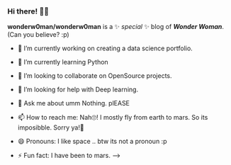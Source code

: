 ### Hi there! 👋🏻


**wonderw0man/wonderw0man** is a ✨ _special_ ✨ blog of ***Wonder Woman***. (Can you believe? :p)


- 🔭 I’m currently working on creating a data science portfolio.

- 🌱 I’m currently learning Python

- 👯 I’m looking to collaborate on OpenSource projects.

- 🤔 I’m looking for help with Deep learning.

- 💬 Ask me about umm Nothing. plEASE

- 📫 How to reach me: Nah🙄! I mostly fly from earth to mars. So its imposibble. Sorry ya!🙁

- 😄 Pronouns: I like space .. btw its not a pronoun :p

- ⚡ Fun fact: I have been to mars.
-->
